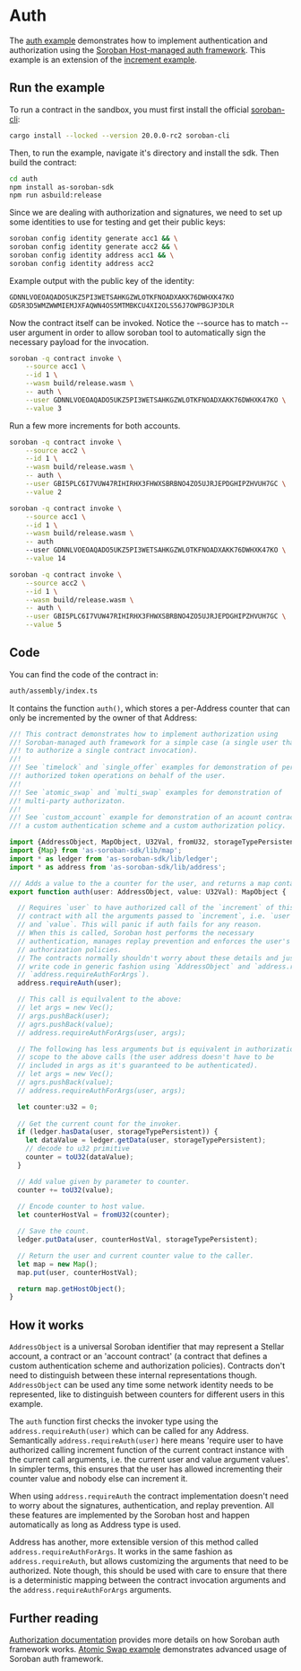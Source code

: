 # Auth

The [auth example](https://github.com/Soneso/as-soroban-examples/tree/main/auth) demonstrates how to implement authentication and authorization using the [Soroban Host-managed auth framework](https://soroban.stellar.org/docs/fundamentals-and-concepts/authorization). This example is an extension of the [increment example](https://github.com/Soneso/as-soroban-examples/tree/main/increment).


## Run the example

To run a contract in the sandbox, you must first install the official [soroban-cli](https://soroban.stellar.org/docs/getting-started/setup):

```sh
cargo install --locked --version 20.0.0-rc2 soroban-cli
```

Then, to run the example, navigate it's directory and install the sdk. Then build the contract:

```sh
cd auth
npm install as-soroban-sdk
npm run asbuild:release
```

Since we are dealing with authorization and signatures, we need to set up some identities to use for testing and get their public keys:

```sh
soroban config identity generate acc1 && \
soroban config identity generate acc2 && \
soroban config identity address acc1 && \
soroban config identity address acc2
```

Example output with the public key of the identity:
```sh
GDNNLVOEOAQADO5UKZ5PI3WETSAHKGZWLOTKFNOADXAKK76DWHXK47KO
GD5R3D5WMZWWMIEMJXFAQWN4OS5MTMBKCU4XI2OLS56J7OWPBGJP3DLR
```

Now the contract itself can be invoked. Notice the --source has to match --user argument in order to allow soroban tool to automatically sign the necessary payload for the invocation.

```sh
soroban -q contract invoke \
    --source acc1 \
    --id 1 \
    --wasm build/release.wasm \
    -- auth \
    --user GDNNLVOEOAQADO5UKZ5PI3WETSAHKGZWLOTKFNOADXAKK76DWHXK47KO \
    --value 3
```

Run a few more increments for both accounts.

```sh
soroban -q contract invoke \
    --source acc2 \
    --id 1 \
    --wasm build/release.wasm \
    -- auth \
    --user GBI5PLC6I7VUW47RIHIRHX3FHWXSBRBNO4ZO5UJRJEPDGHIPZHVUH7GC \
    --value 2
```

```sh
soroban -q contract invoke \
    --source acc1 \
    --id 1 \
    --wasm build/release.wasm \
    -- auth 
    --user GDNNLVOEOAQADO5UKZ5PI3WETSAHKGZWLOTKFNOADXAKK76DWHXK47KO \
    --value 14
```

```sh
soroban -q contract invoke \
    --source acc2 \
    --id 1 \
    --wasm build/release.wasm \
    -- auth \
    --user GBI5PLC6I7VUW47RIHIRHX3FHWXSBRBNO4ZO5UJRJEPDGHIPZHVUH7GC \
    --value 5
```

## Code

You can find the code of the contract in:

```sh
auth/assembly/index.ts
```
It contains the function `auth()`, which stores a per-Address counter that can only be incremented by the owner of that Address:

```typescript
//! This contract demonstrates how to implement authorization using
//! Soroban-managed auth framework for a simple case (a single user that needs
//! to authorize a single contract invocation).
//!
//! See `timelock` and `single_offer` examples for demonstration of performing
//! authorized token operations on behalf of the user.
//!
//! See `atomic_swap` and `multi_swap` examples for demonstration of
//! multi-party authorizaton.
//!
//! See `custom_account` example for demonstration of an acount contract with
//! a custom authentication scheme and a custom authorization policy.

import {AddressObject, MapObject, U32Val, fromU32, storageTypePersistent, toU32} from 'as-soroban-sdk/lib/value';
import {Map} from 'as-soroban-sdk/lib/map';
import * as ledger from 'as-soroban-sdk/lib/ledger';
import * as address from 'as-soroban-sdk/lib/address';

/// Adds a value to the a counter for the user, and returns a map containing the user and current counter value.
export function auth(user: AddressObject, value: U32Val): MapObject {

  // Requires `user` to have authorized call of the `increment` of this
  // contract with all the arguments passed to `increment`, i.e. `user`
  // and `value`. This will panic if auth fails for any reason.
  // When this is called, Soroban host performs the necessary
  // authentication, manages replay prevention and enforces the user's
  // authorization policies.
  // The contracts normally shouldn't worry about these details and just
  // write code in generic fashion using `AddressObject` and `address.requireAuth` (or
  // `address.requireAuthForArgs`).
  address.requireAuth(user);

  // This call is equilvalent to the above:
  // let args = new Vec();
  // args.pushBack(user);
  // agrs.pushBack(value);
  // address.requireAuthForArgs(user, args);

  // The following has less arguments but is equivalent in authorization
  // scope to the above calls (the user address doesn't have to be
  // included in args as it's guaranteed to be authenticated).
  // let args = new Vec();
  // agrs.pushBack(value);
  // address.requireAuthForArgs(user, args);

  let counter:u32 = 0;
  
  // Get the current count for the invoker.
  if (ledger.hasData(user, storageTypePersistent)) {
    let dataValue = ledger.getData(user, storageTypePersistent);
    // decode to u32 primitive
    counter = toU32(dataValue);
  }

  // Add value given by parameter to counter.
  counter += toU32(value);
  
  // Encode counter to host value.
  let counterHostVal = fromU32(counter);

  // Save the count.
  ledger.putData(user, counterHostVal, storageTypePersistent);

  // Return the user and current counter value to the caller.
  let map = new Map();
  map.put(user, counterHostVal);

  return map.getHostObject();
}
```

## How it works

`AddressObject` is a universal Soroban identifier that may represent a Stellar account, a contract or an 'account contract' (a contract that defines a custom authentication scheme and authorization policies). Contracts don't need to distinguish between these internal representations though. `AddressObject` can be used any time some network identity needs to be represented, like to distinguish between counters for different users in this example.

The `auth` function first checks the invoker type using the `address.requireAuth(user)` which can be called for any Address. Semantically `address.requireAuth(user)` here means 'require user to have authorized calling increment function of the current contract instance with the current call arguments, i.e. the current user and value argument values'. In simpler terms, this ensures that the user has allowed incrementing their counter value and nobody else can increment it.

When using `address.requireAuth` the contract implementation doesn't need to worry about the signatures, authentication, and replay prevention. All these features are implemented by the Soroban host and happen automatically as long as Address type is used.

Address has another, more extensible version of this method called `address.requireAuthForArgs`. It works in the same fashion as `address.requireAuth`, but allows customizing the arguments that need to be authorized. Note though, this should be used with care to ensure that there is a deterministic mapping between the contract invocation arguments and the `address.requireAuthForArgs` arguments.

## Further reading

[Authorization documentation](https://soroban.stellar.org/docs/fundamentals-and-concepts/authorization) provides more details on how Soroban auth framework works.
[Atomic Swap example](https://github.com/Soneso/as-soroban-examples/tree/main/atomic-swap) demonstrates advanced usage of Soroban auth framework.
